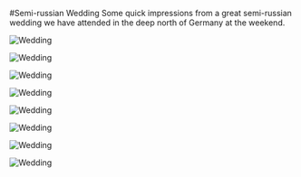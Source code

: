 #Semi-russian Wedding
Some quick impressions from a great semi-russian wedding we have attended in the deep north of Germany at the weekend.

![](https://farm3.staticflickr.com/2943/15207523108_1c82389544_b.jpg "Wedding")

![](https://farm4.staticflickr.com/3923/15394105855_8fc4267eda_b.jpg "Wedding")

![](https://farm3.staticflickr.com/2945/15207604357_45a907e0d2_b.jpg "Wedding")

![](https://farm4.staticflickr.com/3857/15393787572_27004a42c5_b.jpg "Wedding")

![](https://farm3.staticflickr.com/2945/15393788672_3a4b2cdb92_b.jpg "Wedding")

![](https://farm4.staticflickr.com/3903/15207366109_97a791e111_b.jpg "Wedding")

![](https://farm4.staticflickr.com/3901/15371089516_f7a2db3712_b.jpg "Wedding")

![](https://farm4.staticflickr.com/3905/15207368239_abc94d5119_b.jpg "Wedding")